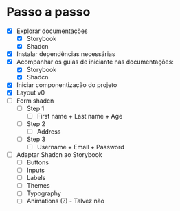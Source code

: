# Passo a passo

- [x] Explorar documentações
  - [x] Storybook
  - [x] Shadcn
- [x] Instalar dependências necessárias
- [x] Acompanhar os guias de iniciante nas documentações:
  - [x] Storybook
  - [x] Shadcn
- [x] Iniciar componentização do projeto
- [x] Layout v0
- [ ] Form shadcn
  - [ ] Step 1
    - [ ] First name + Last name + Age
  - [ ] Step 2
    - [ ] Address
  - [ ] Step 3
    - [ ] Username + Email + Password
- [ ] Adaptar Shadcn ao Storybook
  - [ ] Buttons
  - [ ] Inputs
  - [ ] Labels
  - [ ] Themes
  - [ ] Typography
  - [ ] Animations (?) - Talvez não
